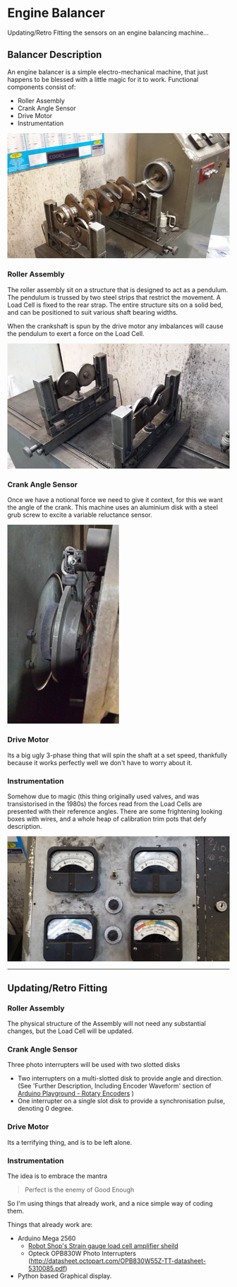 # Engine Balancer
Updating/Retro Fitting the sensors on an engine balancing machine...

## Balancer Description
An engine balancer is a simple electro-mechanical machine, that just happens to be blessed with a little magic for it to work.
Functional components consist of:
* Roller Assembly
* Crank Angle Sensor
* Drive Motor
* Instrumentation

![Crankshaft sits on balacing cradle](images/crank-on-balancer.jpg)

### Roller Assembly
The roller assembly sit on a structure that is designed to act as a pendulum. The pendulum is trussed by two steel strips that restrict the movement. A Load Cell is fixed to the rear strap. The entire structure sits on a solid bed, and can be positioned to suit various shaft bearing widths.

When the crankshaft is spun by the drive motor any imbalances will cause the pendulum to exert a force on the Load Cell.

![Cradles](images/cradles.jpg)

### Crank Angle Sensor
Once we have a notional force we need to give it context, for this we want the angle of the crank. This machine uses an aluminium disk with a steel grub screw to excite a variable reluctance sensor.

![Sensor Wheel](images/sensor-wheel.jpg)

### Drive Motor
Its a big ugly 3-phase thing that will spin the shaft at a set speed, thankfully because it works perfectly well we don't have to worry about it.

### Instrumentation
Somehow due to magic (this thing originally used valves, and was transistorised in the 1980s) the forces read from the Load Cells are presented with their reference angles. There are some frightening looking boxes with wires, and a whole heap of calibration trim pots that defy description.

![Instruments](images/dials.jpg)

---

## Updating/Retro Fitting
### Roller Assembly
The physical structure of the Assembly will not need any substantial changes, but the Load Cell will be updated.

### Crank Angle Sensor
Three photo interrupters will be used with two slotted disks
- Two interrupters on a multi-slotted disk to provide angle and direction. (See 'Further Description, Including Encoder Waveform' section of [Arduino Playground -  Rotary Encoders](http://playground.arduino.cc/Main/RotaryEncoders) )
- One interrupter on a single slot disk to provide a synchronisation pulse, denoting 0 degree.

### Drive Motor
Its a terrifying thing, and is to be left alone.

### Instrumentation
The idea is to embrace the mantra 
> Perfect is the enemy of Good Enough

So I'm using things that already work, and a nice simple way of coding them.

Things that already work are:
* Arduino Mega 2560
    * [Robot Shop's Strain gauge load cell amplifier sheild](http://www.robotshop.com/uk/strain-gauge-load-cell-amplifier-shield-2ch.html?utm_source=Facebook&utm_medium=Paid&utm_campaign=ProdCatUK)
    * Opteck OPB830W Photo Interrupters (http://datasheet.octopart.com/OPB830W55Z-TT-datasheet-5310085.pdf)
* Python based Graphical display.